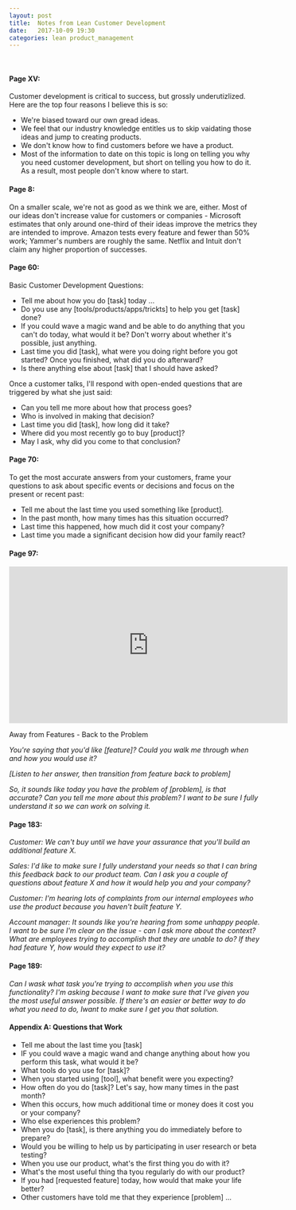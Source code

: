 ```yaml
---
layout: post
title:  Notes from Lean Customer Development
date:   2017-10-09 19:30
categories: lean product_management
---
```


<br>

#### Page XV: ###

Customer development is critical to success, but grossly underutizlized. Here are the top four reasons I believe this is so:

* We're biased toward our own gread ideas.
* We feel that our industry knowledge entitles us to skip vaidating those ideas and jump to creating products.
* We don't know how to find customers before we have a product.
* Most of the information to date on this topic is long on telling you why you need customer development, but short on telling you how to do it. As a result, most people don't know where to start.


#### Page 8: ###

On a smaller scale, we're not as good as we think we are, either. Most of our ideas don't increase value for customers or companies - Microsoft estimates that only around one-third of their ideas improve the metrics they are intended to improve. Amazon tests every feature and fewer than 50% work; Yammer's numbers are roughly the same. Netflix and Intuit don't claim any higher proportion of successes.

#### Page 60: ###

Basic Customer Development Questions:

* Tell me about how you do [task] today ...
* Do you use any [tools/products/apps/trickts] to help you get [task] done?
* If you could wave a magic wand and be able to do anything that you can't do today, what would it be? Don't worry about whether it's possible, just anything.
* Last time you did [task], what were you doing right before you got started? Once you finished, what did you do afterward?
* Is there anything else about [task] that I should have asked?

Once a customer talks, I'll respond with open-ended questions that are triggered by what she just said:

* Can you tell me more about how that process goes?
* Who is involved in making that decision? 
* Last time you did [task], how long did it take?
* Where did you most recently go to buy [product]?
* May I ask, why did you come to that conclusion?

#### Page 70: ###

To get the most accurate answers from your customers, frame your questions to ask about specific events or decisions and focus on the present or recent past:

* Tell me about the last time you used something like [product].
* In the past month, how many times has this situation occurred?
* Last time this happened, how much did it cost your company?
* Last time you made a significant decision how did your family react?

#### Page 97: ###

<iframe width="560" height="315" src="https://www.youtube.com/embed/WPc-VEqBPHI" frameborder="0" allowfullscreen></iframe>

Away from Features - Back to the Problem

_You're saying that you'd like [feature]? Could you walk me through when and how you would use it?_

_[Listen to her answer, then transition from feature back to problem]_

_So, it sounds like today you have the problem of [problem], is that accurate? Can you tell me more about this problem? I want to be sure I fully understand it so we can work on solving it._


#### Page 183: ###

_*Customer*: We can't buy until we have your assurance that you'll build an additional feature X._

_*Sales*: I'd like to make sure I fully understand your needs so that I can bring this feedback back to our product team. Can I ask you a couple of questions about feature X and how it would help you and your company?_

_*Customer*: I'm hearing lots of complaints from our internal employees who use the product because you haven't built feature Y._

_*Account manager*: It sounds like you're hearing from some unhappy people. I want to be sure I'm clear on the issue - can I ask more about the context? What are employees trying to accomplish that they are unable to do? If they had feature Y, how would they expect to use it?_

#### Page 189: ###

_Can I wask what task you're trying to accomplish when you use this functionality? I'm asking because I want to make sure that I've given you the most useful answer possible. If there's an easier or better way to do what you need to do,  Iwant to make sure I get you that solution._

#### Appendix A: Questions that Work ###

* Tell me about the last time you [task]
* IF you could wave a magic wand and change anything about how you perform this task, what would it be?
* What tools do you use for [task]?
* When you started using [tool], what benefit were you expecting?
* How often do you do [task]? Let's say, how many times in the past month?
* When this occurs, how much additional time or money does it cost you or your company?
* Who else experiences this problem?
* When you do [task], is there anything you do immediately before to prepare?
* Would you be willing to help us by participating in user research or beta testing?
* When you use our product, what's the first thing you do with it? 
* What's the most useful thing tha tyou regularly do with our product?
* If you had [requested feature] today, how would that make your life better?
* Other customers have told me that they experience [problem] ...

